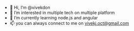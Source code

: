 - 👋 Hi, I’m @vivekdon
- 👀 I’m interested in multiple tech on multiple platform
- 🌱 I’m currently learning node.js and angular
- 📫 you can always connect to me on vivekj.oct@gmail.com

<!---
vivekdon/vivekdon is a ✨ special ✨ repository because its `README.md` (this file) appears on your GitHub profile.
You can click the Preview link to take a look at your changes.
--->
